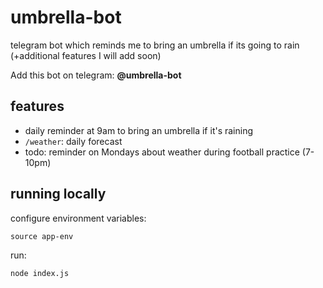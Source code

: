 # umbrella-bot
telegram bot which reminds me to bring an umbrella if its going to rain (+additional features I will add soon)

Add this bot on telegram: **@umbrella-bot**


## features
* daily reminder at 9am to bring an umbrella if it's raining
* ```/weather```: daily forecast
* todo: reminder on Mondays about weather during football practice (7-10pm)


## running locally
configure environment variables:

```source app-env```

run:

```node index.js```